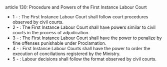article 130: Procedure and Powers of the First Instance Labour Court

<ul>
			<li>1 - : The First Instance Labour Court shall follow court procedures observed by civil courts.<ul>
			</ul></li>			<li>2 - : The First Instance Labour Court shall have powers similar to civil courts in the process of adjudication.<ul>
			</ul></li>			<li>3 - : The First Instance Labour Court shall have the power to penalize by fine offenses punishable under Proclamation.<ul>
			</ul></li>			<li>4 - : First Instance Labour Courts shall have the power to order the execution of conciliations registered by the Ministry.<ul>
			</ul></li>			<li>5 - : Labour decisions shall follow the format observed by civil courts.<ul>
			</ul></li></ul>